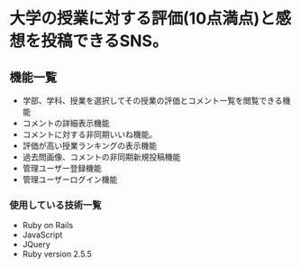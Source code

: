 # 大学の授業に対する評価(10点満点)と感想を投稿できるSNS。

## 機能一覧

* 学部、学科、授業を選択してその授業の評価とコメント一覧を閲覧できる機能
* コメントの詳細表示機能
* コメントに対する非同期いいね機能。
* 評価が高い授業ランキングの表示機能
* 過去問画像、コメントの非同期新規投稿機能
* 管理ユーザー登録機能
* 管理ユーザーログイン機能

### 使用している技術一覧
* Ruby on Rails
* JavaScript
* JQuery
* Ruby version 2.5.5